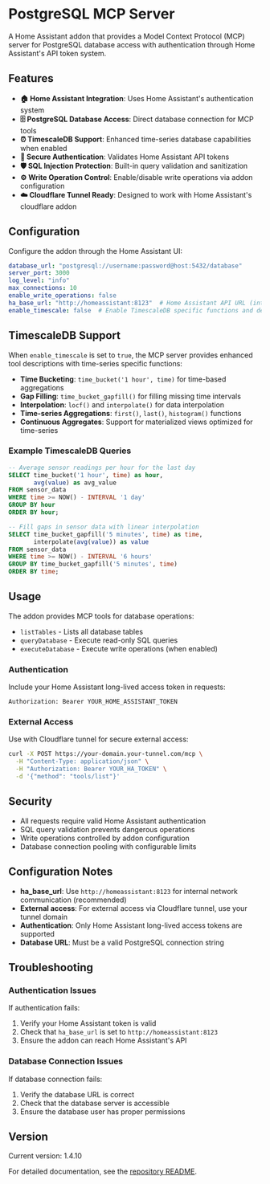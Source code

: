 # PostgreSQL MCP Server

A Home Assistant addon that provides a Model Context Protocol (MCP) server for PostgreSQL database access with authentication through Home Assistant's API token system.

## Features

- **🏠 Home Assistant Integration**: Uses Home Assistant's authentication system
- **🗄️ PostgreSQL Database Access**: Direct database connection for MCP tools
- **⏰ TimescaleDB Support**: Enhanced time-series database capabilities when enabled
- **🔐 Secure Authentication**: Validates Home Assistant API tokens
- **🛡️ SQL Injection Protection**: Built-in query validation and sanitization
- **⚙️ Write Operation Control**: Enable/disable write operations via addon configuration
- **☁️ Cloudflare Tunnel Ready**: Designed to work with Home Assistant's cloudflare addon

## Configuration

Configure the addon through the Home Assistant UI:

```yaml
database_url: "postgresql://username:password@host:5432/database"
server_port: 3000
log_level: "info"
max_connections: 10
enable_write_operations: false
ha_base_url: "http://homeassistant:8123"  # Home Assistant API URL (internal network)
enable_timescale: false  # Enable TimescaleDB specific functions and descriptions
```

## TimescaleDB Support

When `enable_timescale` is set to `true`, the MCP server provides enhanced tool descriptions with time-series specific functions:

- **Time Bucketing**: `time_bucket('1 hour', time)` for time-based aggregations
- **Gap Filling**: `time_bucket_gapfill()` for filling missing time intervals
- **Interpolation**: `locf()` and `interpolate()` for data interpolation
- **Time-series Aggregations**: `first()`, `last()`, `histogram()` functions
- **Continuous Aggregates**: Support for materialized views optimized for time-series

### Example TimescaleDB Queries

```sql
-- Average sensor readings per hour for the last day
SELECT time_bucket('1 hour', time) as hour, 
       avg(value) as avg_value 
FROM sensor_data 
WHERE time >= NOW() - INTERVAL '1 day' 
GROUP BY hour 
ORDER BY hour;

-- Fill gaps in sensor data with linear interpolation
SELECT time_bucket_gapfill('5 minutes', time) as time,
       interpolate(avg(value)) as value
FROM sensor_data
WHERE time >= NOW() - INTERVAL '6 hours'
GROUP BY time_bucket_gapfill('5 minutes', time)
ORDER BY time;
```

## Usage

The addon provides MCP tools for database operations:

- `listTables` - Lists all database tables
- `queryDatabase` - Execute read-only SQL queries
- `executeDatabase` - Execute write operations (when enabled)

### Authentication

Include your Home Assistant long-lived access token in requests:

```
Authorization: Bearer YOUR_HOME_ASSISTANT_TOKEN
```

### External Access

Use with Cloudflare tunnel for secure external access:

```bash
curl -X POST https://your-domain.your-tunnel.com/mcp \
  -H "Content-Type: application/json" \
  -H "Authorization: Bearer YOUR_HA_TOKEN" \
  -d '{"method": "tools/list"}'
```

## Security

- All requests require valid Home Assistant authentication
- SQL query validation prevents dangerous operations
- Write operations controlled by addon configuration
- Database connection pooling with configurable limits

## Configuration Notes

- **ha_base_url**: Use `http://homeassistant:8123` for internal network communication (recommended)
- **External access**: For external access via Cloudflare tunnel, use your tunnel domain
- **Authentication**: Only Home Assistant long-lived access tokens are supported
- **Database URL**: Must be a valid PostgreSQL connection string

## Troubleshooting

### Authentication Issues

If authentication fails:
1. Verify your Home Assistant token is valid
2. Check that `ha_base_url` is set to `http://homeassistant:8123`
3. Ensure the addon can reach Home Assistant's API

### Database Connection Issues

If database connection fails:
1. Verify the database URL is correct
2. Check that the database server is accessible
3. Ensure the database user has proper permissions

## Version

Current version: 1.4.10

For detailed documentation, see the [repository README](https://github.com/jodur/mcp-addon-postgresql-homeassistant).
